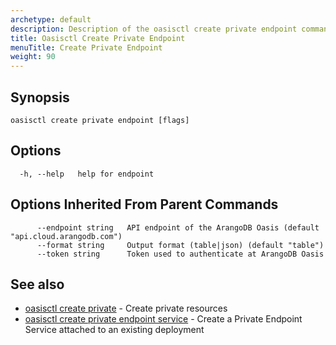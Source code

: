 ```yaml
---
archetype: default
description: Description of the oasisctl create private endpoint command
title: Oasisctl Create Private Endpoint
menuTitle: Create Private Endpoint
weight: 90
---
```

## Synopsis


```
oasisctl create private endpoint [flags]
```

## Options
```
  -h, --help   help for endpoint
```

## Options Inherited From Parent Commands
```
      --endpoint string   API endpoint of the ArangoDB Oasis (default "api.cloud.arangodb.com")
      --format string     Output format (table|json) (default "table")
      --token string      Token used to authenticate at ArangoDB Oasis
```

## See also
* [oasisctl create private](create-private.md)	 - Create private resources
* [oasisctl create private endpoint service](create-private-endpoint-service.md)	 - Create a Private Endpoint Service attached to an existing deployment

